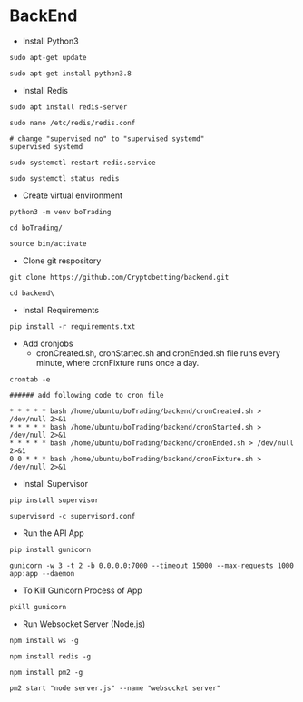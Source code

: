 # BackEnd

- Install Python3

```
sudo apt-get update

sudo apt-get install python3.8

```

- Install Redis

```
sudo apt install redis-server

sudo nano /etc/redis/redis.conf

# change "supervised no" to "supervised systemd" 
supervised systemd

sudo systemctl restart redis.service

sudo systemctl status redis

```

- Create virtual environment

```
python3 -m venv boTrading

cd boTrading/

source bin/activate

```

- Clone git respository 

```
git clone https://github.com/Cryptobetting/backend.git

cd backend\

```
- Install Requirements

```
pip install -r requirements.txt

```

- Add cronjobs 
  - cronCreated.sh, cronStarted.sh and cronEnded.sh file runs every minute, where cronFixture runs once a day.

```
crontab -e

###### add following code to cron file

* * * * * bash /home/ubuntu/boTrading/backend/cronCreated.sh > /dev/null 2>&1
* * * * * bash /home/ubuntu/boTrading/backend/cronStarted.sh > /dev/null 2>&1
* * * * * bash /home/ubuntu/boTrading/backend/cronEnded.sh > /dev/null 2>&1
0 0 * * * bash /home/ubuntu/boTrading/backend/cronFixture.sh > /dev/null 2>&1

```

- Install Supervisor

```
pip install supervisor

supervisord -c supervisord.conf

```


- Run the API App

```
pip install gunicorn

gunicorn -w 3 -t 2 -b 0.0.0.0:7000 --timeout 15000 --max-requests 1000 app:app --daemon

```

- To Kill Gunicorn Process of App

```
pkill gunicorn

```

- Run Websocket Server (Node.js)

```
npm install ws -g

npm install redis -g

npm install pm2 -g

pm2 start "node server.js" --name "websocket server"

```